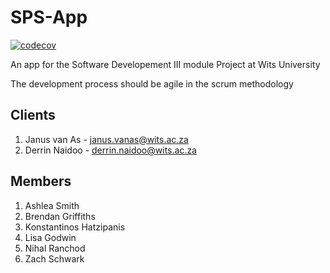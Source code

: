 # SPS-App

[![codecov](https://codecov.io/gh/Wits-SD3-404-Effort-not-Found/SPS-App/branch/main/graph/badge.svg?token=C94J2JWHG2)](https://codecov.io/gh/Wits-SD3-404-Effort-not-Found/SPS-App)

An app for the Software Developement III module Project at Wits University

The development process should be agile in the scrum methodology

## Clients

1. Janus van As - janus.vanas@wits.ac.za
2. Derrin Naidoo - derrin.naidoo@wits.ac.za

## Members

1. Ashlea Smith
3. Brendan Griffiths
4. Konstantinos Hatzipanis
2. Lisa Godwin
6. Nihal Ranchod
5. Zach Schwark
